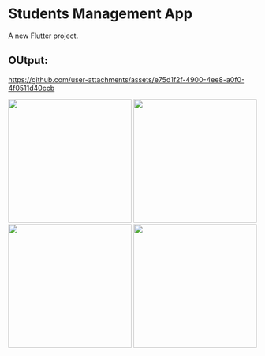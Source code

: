 # Students Management App 

A new Flutter project.

## OUtput:

https://github.com/user-attachments/assets/e75d1f2f-4900-4ee8-a0f0-4f0511d40ccb

<img src ="https://github.com/user-attachments/assets/22e32e5d-0cff-49e5-8e86-9fec98d15889" width = "250"> 
<img src = "https://github.com/user-attachments/assets/158c73a0-4058-47fd-aa10-5fdda836e7610" width = "250">
<img src = "https://github.com/user-attachments/assets/98958fd4-caff-4c60-804e-4be96c5dbbfb" width = "250">
<img src = "https://github.com/user-attachments/assets/32c7c2eb-214f-4b13-98da-bf40addb3bda" width = "250">
